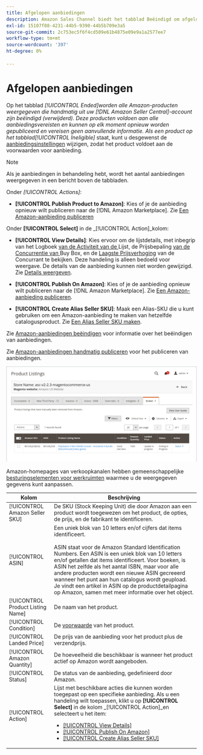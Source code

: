 ```yaml
---
title: Afgelopen aanbiedingen
description: Amazon Sales Channel biedt het tabblad Beëindigd om afgelopen Amazon Marketplace-aanbiedingen te bekijken. Deze kun je desgewenst opnieuw publiceren.
exl-id: 15107f08-4231-44b5-9390-44b5b709e3a5
source-git-commit: 2c753ec5f6f4cd509e61b4875e09e9a1a2577ee7
workflow-type: tm+mt
source-wordcount: '397'
ht-degree: 0%

---
```


# Afgelopen aanbiedingen

Op het tabblad _[!UICONTROL Ended]_worden alle Amazon-producten weergegeven die handmatig uit uw [!DNL Amazon Seller Central]-account zijn beëindigd (verwijderd). Deze producten voldoen aan alle aanbiedingsvereisten en kunnen op elk moment opnieuw worden gepubliceerd en vereisen geen aanvullende informatie. Als een product op het tabblad_[!UICONTROL Ineligible]_ staat, kunt u desgewenst de [aanbiedingsinstellingen](./listing-settings.md) wijzigen, zodat het product voldoet aan de voorwaarden voor aanbieding.

>[!NOTE]
>
>Als je aanbiedingen in behandeling hebt, wordt het aantal aanbiedingen weergegeven in een bericht boven de tabbladen.

Onder _[!UICONTROL Actions]_:

- **[!UICONTROL Publish Product to Amazon]**: Kies of je de aanbieding opnieuw wilt publiceren naar de  [!DNL Amazon Marketplace]. Zie [Een Amazon-aanbieding publiceren](./publish-listings-manually.md)

Onder **[!UICONTROL Select]** in de _[!UICONTROL Action]_kolom:

- **[!UICONTROL View Details]**: Kies ervoor om de lijstdetails, met inbegrip van het Logboek [ van de Activiteit van de ](./product-listing-details.md#listing-activity-log)Lijst, de Prijsbepaling [ van de Concurrentie van ](./product-listing-details.md#buy-box-competitor-pricing)Buy Box, en de  [Laagste Prijsverhoging](./product-listing-details.md#lowest-competitor-pricing) van de Concurrant te bekijken. Deze handeling is alleen bedoeld voor weergave. De details van de aanbieding kunnen niet worden gewijzigd. Zie [Details weergeven](./product-listing-details.md).

- **[!UICONTROL Publish On Amazon]**: Kies of je de aanbieding opnieuw wilt publiceren naar de  [!DNL Amazon Marketplace]. Zie [Een Amazon-aanbieding publiceren](./publish-listings-manually.md).

- **[!UICONTROL Create Alias Seller SKU]**: Maak een Alias-SKU die u kunt gebruiken om een Amazon-aanbieding te maken van hetzelfde catalogusproduct. Zie [Een Alias Seller SKU maken](./create-alias-seller-sku.md).

Zie [Amazon-aanbiedingen beëindigen](./end-listings-manually.md) voor informatie over het beëindigen van aanbiedingen.

Zie [Amazon-aanbiedingen handmatig publiceren](./publish-listings-manually.md) voor het publiceren van aanbiedingen.

![Afgelopen Amazon-aanbiedingen](assets/amazon-ended-listings.png)

Amazon-homepages van verkoopkanalen hebben gemeenschappelijke [besturingselementen voor werkruimten](./workspace-controls.md) waarmee u de weergegeven gegevens kunt aanpassen.

| Kolom | Beschrijving |
|--- |--- |
| [!UICONTROL Amazon Seller SKU] | De SKU (Stock Keeping Unit) die door Amazon aan een product wordt toegewezen om het product, de opties, de prijs, en de fabrikant te identificeren. |
| [!UICONTROL ASIN] | Een uniek blok van 10 letters en/of cijfers dat items identificeert.<br><br>ASIN staat voor de Amazon Standard Identification Numbers. Een ASIN is een uniek blok van 10 letters en/of getallen dat items identificeert. Voor boeken, is ASIN het zelfde als het aantal ISBN, maar voor alle andere producten wordt een nieuwe ASIN gecreeerd wanneer het punt aan hun catalogus wordt geupload. Je vindt een artikel in ASIN op de productdetailpagina op Amazon, samen met meer informatie over het object. |
| [!UICONTROL Product Listing Name] | De naam van het product. |
| [!UICONTROL Condition] | De [voorwaarde](./product-listing-condition.md) van het product. |
| [!UICONTROL Landed Price] | De prijs van de aanbieding voor het product plus de verzendprijs. |
| [!UICONTROL Amazon Quantity] | De hoeveelheid die beschikbaar is wanneer het product actief op Amazon wordt aangeboden. |
| [!UICONTROL Status] | De status van de aanbieding, gedefinieerd door Amazon. |
| [!UICONTROL Action] | Lijst met beschikbare acties die kunnen worden toegepast op een specifieke aanbieding. Als u een handeling wilt toepassen, klikt u op **[!UICONTROL Select]** in de kolom _[!UICONTROL Action]_en selecteert u het item:<ul><li>[[!UICONTROL View Details]](./product-listing-details.md)</li><li>[[!UICONTROL Publish On Amazon]](./publish-listings-manually.md)</li><li>[[!UICONTROL Create Alias Seller SKU]](./create-alias-seller-sku.md#region-specific)</li></ul> |
